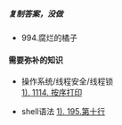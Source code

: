 ##### 复制答案，没做
- 994.腐烂的橘子


#### 需要弥补的知识
- 操作系统/线程安全/线程锁      
[1). 1114. 按序打印](https://leetcode-cn.com/problems/print-in-order/solution/1114-an-xu-da-yin-python3de-5chong-jie-fa-by-tuotu/)

- shell语法
[1). 195.第十行](https://leetcode-cn.com/problems/tenth-line/solution/3chong-fang-shi-by-thson/)
